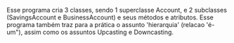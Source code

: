 Esse programa cria 3 classes, sendo 1 superclasse Account, e 2 subclasses (SavingsAccount e BusinessAccount) e seus métodos e atributos. 
Esse programa também traz para a prática o assunto 'hierarquia' (relacao 'é-um"), assim como os assuntos Upcasting e Downcasting.
